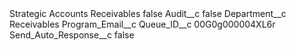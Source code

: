 <?xml version="1.0" encoding="UTF-8"?>
<CustomMetadata xmlns="http://soap.sforce.com/2006/04/metadata" xmlns:xsi="http://www.w3.org/2001/XMLSchema-instance" xmlns:xsd="http://www.w3.org/2001/XMLSchema">
    <label>Strategic Accounts Receivables</label>
    <protected>false</protected>
    <values>
        <field>Audit__c</field>
        <value xsi:type="xsd:boolean">false</value>
    </values>
    <values>
        <field>Department__c</field>
        <value xsi:type="xsd:string">Receivables</value>
    </values>
    <values>
        <field>Program_Email__c</field>
        <value xsi:nil="true"/>
    </values>
    <values>
        <field>Queue_ID__c</field>
        <value xsi:type="xsd:string">00G0g000004XL6r</value>
    </values>
    <values>
        <field>Send_Auto_Response__c</field>
        <value xsi:type="xsd:boolean">false</value>
    </values>
</CustomMetadata>
